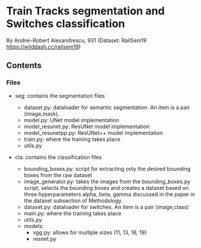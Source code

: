 # Train Tracks segmentation and Switches classification
By Andrei-Robert Alexandrescu, 931
(Dataset: RailSem19 https://wilddash.cc/railsem19)

## Contents
### Files

- seg: contains the segmentation files
	- dataset.py: dataloader for semantic segmentation. An item is a pair (image,mask).
	- model.py: UNet model implementation
	- model_resunet.py: ResUNet model implementation
	- model_resunetpp.py: ResUNet++ model implementation
	- train.py: where the training takes place
	- utils.py

- cla: contains the classification files
	- bounding_boxes.py: script for extracting only the desired bounding boxes from the raw dataset
	- image_generator.py: takes the images from the bounding_boxes.py script,
	selects the bounding boxes and creates a dataset based on three hyperparameters
	alpha, beta, gamma discussed in the paper in the dataset subsection of Methodology.
	- dataset.py: dataloader for switches. An item is a pair (image,class)
	- main.py: where the training takes place
	- utils.py
	- models:
		- vgg.py: allows for multiple sizes (11, 13, 16, 19)
		- resnet.py
	